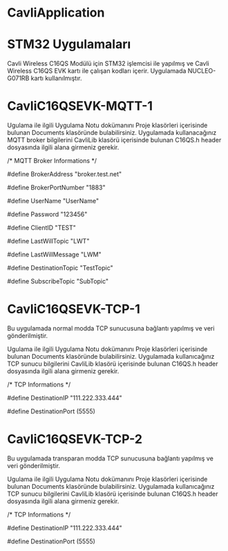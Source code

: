 # CavliApplication
# STM32 Uygulamaları

Cavli Wireless C16QS Modülü için STM32 işlemcisi ile yapılmış ve Cavli Wireless C16QS EVK kartı ile çalışan kodları içerir.
Uygulamada NUCLEO-G071RB kartı kullanılmıştır.

# CavliC16QSEVK-MQTT-1

Ugulama ile ilgili Uygulama Notu dokümanını Proje klasörleri içerisinde bulunan Documents klasöründe bulabilirsiniz.
Uygulamada kullanacağınız MQTT broker bilgilerini CavliLib klasörü içerisinde bulunan C16QS.h header dosyasında ilgili alana girmeniz gerekir.

/* MQTT Broker Informations */

#define BrokerAddress			  "broker.test.net"

#define BrokerPortNumber		"1883"

#define UserName				    "UserName"

#define Password				    "123456"

#define ClientID				    "TEST"

#define LastWillTopic			  "LWT"

#define LastWillMessage			"LWM"

#define DestinationTopic		"TestTopic"

#define SubscribeTopic			"SubTopic"


# CavliC16QSEVK-TCP-1

Bu uygulamada normal modda TCP sunucusuna bağlantı yapılmış ve veri gönderilmiştir.

Ugulama ile ilgili Uygulama Notu dokümanını Proje klasörleri içerisinde bulunan Documents klasöründe bulabilirsiniz.
Uygulamada kullanıcağınız TCP sunucu bilgilerini CavliLib klasörü içerisinde bulunan C16QS.h header dosyasında ilgili alana girmeniz gerekir.

/* TCP Informations */

#define DestinationIP			"111.222.333.444"

#define DestinationPort			(5555)

# CavliC16QSEVK-TCP-2

Bu uygulamada transparan modda TCP sunucusuna bağlantı yapılmış ve veri gönderilmiştir.

Ugulama ile ilgili Uygulama Notu dokümanını Proje klasörleri içerisinde bulunan Documents klasöründe bulabilirsiniz.
Uygulamada kullanıcağınız TCP sunucu bilgilerini CavliLib klasörü içerisinde bulunan C16QS.h header dosyasında ilgili alana girmeniz gerekir.

/* TCP Informations */

#define DestinationIP			"111.222.333.444"

#define DestinationPort			(5555)


